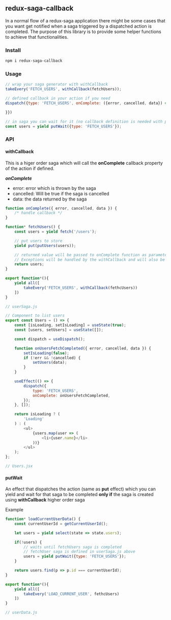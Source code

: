 ## redux-saga-callback

In a normal flow of a redux-saga application there might be some cases that you want get notified when a saga triggered by a dispatched action is completed. The purpose of this library is to provide some helper functions to achieve that functionalities.

### Install

```bash
npm i redux-saga-callback
```

### Usage

```js
// wrap your saga generator with withCallback
takeEvery('FETCH_USERS', withCallback(fetchUsers));
```
```js
// defined callback in your action if you need
dispatch({type: 'FETCH_USERS', onComplete: ({error, cancelled, data}) => {

}})
```
```js
// in saga you can wait for it (no callback definition is needed with putWait)
const users = yield putWait({type: 'FETCH_USERS'});
```

### API

#### withCallback

This is a higer order saga which will call the **onComplete** callback property of the action if defined.

_**onComplete**_

-   error: error which is thrown by the saga
-   cancelled: Will be true if the saga is cancelled
-   data: the data returned by the saga

```js
function onComplete({ error, cancelled, data }) {
    /* handle callback */
}
```

```js
function* fetchUsers() {
    const users = yield fetch('/users');

    // put users to store
    yield put(putUsers(users));

    // returned value will be passed to onComplete function as parameter
    // Exceptions will be handled by the withCallback and will also be passed to onComplete
    return users;
}

export function*(){
    yield all([
        takeEvery('FETCH_USERS', withCallback(fethcUsers))
    ])
}

// userSaga.js
```

```js
// Component to list users
export const Users = () => {
    const [isLoading, setIsLoading] = useState(true);
    const [users, setUsers] = useState([]);

    const dispatch = useDispatch();

    function onUsersFetchCompleted({ error, cancelled, data }) {
        setIsLoading(false);
        if (!err && !cancelled) {
            setUsers(data);
        }
    }

    useEffect(() => {
        dispatch({
            type: 'FETCH_USERS',
            onComplete: onUsersFetchCompleted,
        });
    }, []);

    return isLoading ? (
        'Loading'
    ) : (
        <ul>
            {users.map(user => (
                <li>{user.name}</li>
            ))}
        </ul>
    );
};

// Users.jsx
```

#### putWait

An effect that dispatches the action (same as **put** effect) which you can yield and wait for that saga to be completed **only if** the saga is created using **withCallback** higher order saga

Example

```js
function* loadCurrentUserData() {
    const currentUserId = getCurrentUserId();

    let users = yield select(state => state.users);

    if(!users) {
        // waits until fetchUsers saga is completed
        // fetchUser saga is defined in userSaga.js above
        users = yield putWait({type: 'FETCH_USERS'});
    }

    return users.find(p => p.id === currentUserId);
}

export function*(){
    yield all([
        takeEvery('LOAD_CURRENT_USER', fethcUsers)
    ])
}

// userData.js
```
